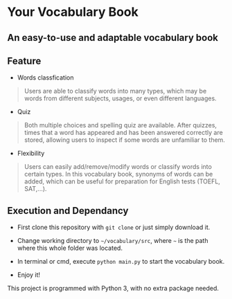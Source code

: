 # Your Vocabulary Book
## An easy-to-use and adaptable vocabulary book


## Feature

*  Words classfication
> Users are able to classify words into many types, which may be words from different subjects, usages, or even different languages.

*  Quiz 
> Both multiple choices and spelling quiz are available. After quizzes, times that a word has appeared and has been answered correctly are stored, allowing users to inspect if some words are unfamiliar to them. 

* Flexibility
> Users can easily add/remove/modify words or classify words into certain types. In this vocabulary book, synonyms of words can be added, which can be useful for preparation for English tests (TOEFL, SAT,...).

## Execution and Dependancy

* First clone this repository with `git clone` or just simply download it. 

* Change working directory to `~/vocabulary/src`, where `~` is the path where this whole folder was located. 

* In terminal or cmd, execute `python main.py` to start the vocabulary book. 

* Enjoy it!

This project is programmed with Python 3, with no extra package needed.









